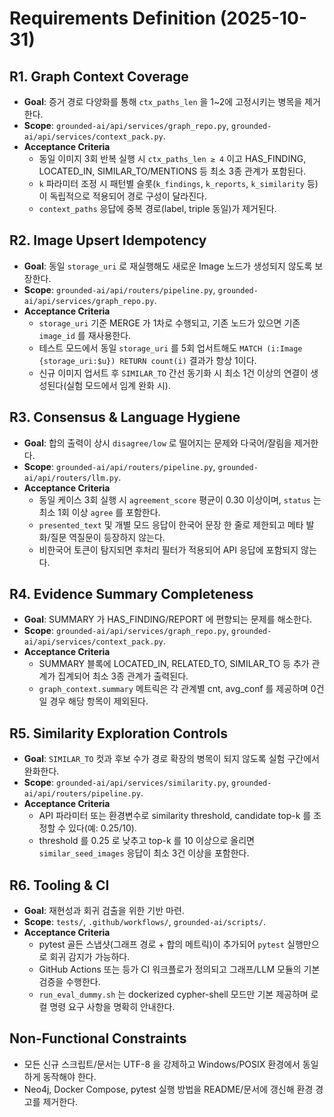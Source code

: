 # Requirements Definition (2025-10-31)

## R1. Graph Context Coverage
- **Goal**: 증거 경로 다양화를 통해 `ctx_paths_len` 을 1~2에 고정시키는 병목을 제거한다.
- **Scope**: `grounded-ai/api/services/graph_repo.py`, `grounded-ai/api/services/context_pack.py`.
- **Acceptance Criteria**
  - 동일 이미지 3회 반복 실행 시 `ctx_paths_len ≥ 4` 이고 HAS_FINDING, LOCATED_IN, SIMILAR_TO/MENTIONS 등 최소 3종 관계가 포함된다.
  - `k` 파라미터 조정 시 패턴별 슬롯(`k_findings`, `k_reports`, `k_similarity` 등) 이 독립적으로 적용되어 경로 구성이 달라진다.
  - `context_paths` 응답에 중복 경로(label, triple 동일)가 제거된다.

## R2. Image Upsert Idempotency
- **Goal**: 동일 `storage_uri` 로 재실행해도 새로운 Image 노드가 생성되지 않도록 보장한다.
- **Scope**: `grounded-ai/api/routers/pipeline.py`, `grounded-ai/api/services/graph_repo.py`.
- **Acceptance Criteria**
  - `storage_uri` 기준 MERGE 가 1차로 수행되고, 기존 노드가 있으면 기존 `image_id` 를 재사용한다.
  - 테스트 모드에서 동일 `storage_uri` 를 5회 업서트해도 `MATCH (i:Image {storage_uri:$u}) RETURN count(i)` 결과가 항상 1이다.
  - 신규 이미지 업서트 후 `SIMILAR_TO` 간선 동기화 시 최소 1건 이상의 연결이 생성된다(실험 모드에서 임계 완화 시).

## R3. Consensus & Language Hygiene
- **Goal**: 합의 출력이 상시 `disagree/low` 로 떨어지는 문제와 다국어/잘림을 제거한다.
- **Scope**: `grounded-ai/api/routers/pipeline.py`, `grounded-ai/api/routers/llm.py`.
- **Acceptance Criteria**
  - 동일 케이스 3회 실행 시 `agreement_score` 평균이 0.30 이상이며, `status` 는 최소 1회 이상 `agree` 를 포함한다.
  - `presented_text` 및 개별 모드 응답이 한국어 문장 한 줄로 제한되고 메타 발화/질문 역질문이 등장하지 않는다.
  - 비한국어 토큰이 탐지되면 후처리 필터가 적용되어 API 응답에 포함되지 않는다.

## R4. Evidence Summary Completeness
- **Goal**: SUMMARY 가 HAS_FINDING/REPORT 에 편향되는 문제를 해소한다.
- **Scope**: `grounded-ai/api/services/graph_repo.py`, `grounded-ai/api/services/context_pack.py`.
- **Acceptance Criteria**
  - SUMMARY 블록에 LOCATED_IN, RELATED_TO, SIMILAR_TO 등 추가 관계가 집계되어 최소 3종 관계가 출력된다.
  - `graph_context.summary` 메트릭은 각 관계별 cnt, avg_conf 를 제공하며 0건일 경우 해당 항목이 제외된다.

## R5. Similarity Exploration Controls
- **Goal**: `SIMILAR_TO` 컷과 후보 수가 경로 확장의 병목이 되지 않도록 실험 구간에서 완화한다.
- **Scope**: `grounded-ai/api/services/similarity.py`, `grounded-ai/api/routers/pipeline.py`.
- **Acceptance Criteria**
  - API 파라미터 또는 환경변수로 similarity threshold, candidate top-k 를 조정할 수 있다(예: 0.25/10).
  - threshold 를 0.25 로 낮추고 top-k 를 10 이상으로 올리면 `similar_seed_images` 응답이 최소 3건 이상을 포함한다.

## R6. Tooling & CI
- **Goal**: 재현성과 회귀 검출을 위한 기반 마련.
- **Scope**: `tests/`, `.github/workflows/`, `grounded-ai/scripts/`.
- **Acceptance Criteria**
  - pytest 골든 스냅샷(그래프 경로 + 합의 메트릭)이 추가되어 `pytest` 실행만으로 회귀 감지가 가능하다.
  - GitHub Actions 또는 등가 CI 워크플로가 정의되고 그래프/LLM 모듈의 기본 검증을 수행한다.
  - `run_eval_dummy.sh` 는 dockerized cypher-shell 모드만 기본 제공하며 로컬 명령 요구 사항을 명확히 안내한다.

## Non-Functional Constraints
- 모든 신규 스크립트/문서는 UTF-8 을 강제하고 Windows/POSIX 환경에서 동일하게 동작해야 한다.
- Neo4j, Docker Compose, pytest 실행 방법을 README/문서에 갱신해 환경 경고를 제거한다.

